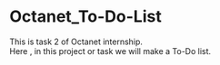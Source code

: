 # Octanet_To-Do-List
This is task 2 of Octanet internship.
<br>
Here , in this project or task we will make a To-Do list.
